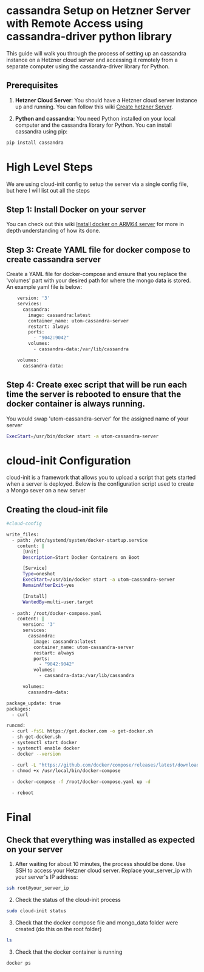 # cassandra Setup on Hetzner Server with Remote Access using cassandra-driver python library

This guide will walk you through the process of setting up an cassandra instance on a Hetzner cloud server and accessing it remotely from a separate computer using the cassandra-driver library for Python.

## Prerequisites
1. **Hetzner Cloud Server**: You should have a Hetzner cloud server instance up and running. You can follow this wiki [Create hetzner Server](https://github.com/UTOM/UTOM_WIKIS/blob/main/Hetzner%20Wikis/Create%20New%20Server.md).

2. **Python and cassandra**: You need Python installed on your local computer and the cassandra library for Python. You can install cassandra using pip:

```bash
pip install cassandra
```

# High Level Steps 
We are using cloud-init config to setup the server via a single config file, but here I will list out all the steps

## Step 1: Install Docker on your server
You can check out this wiki [Install docker on ARM64 server](https://github.com/UTOM/UTOM_WIKIS/blob/main/Docker/Installing%20Docker%20on%20ARM%20Server.md) for more in depth understanding of how its done. 

## Step 3: Create YAML file for docker compose to create cassandra server
Create a YAML file for docker-compose and ensure that you replace the 'volumes' part with your desired path for where the mongo data is stored. An example yaml file is below:
```bash
    version: '3'
    services:
      cassandra:
        image: cassandra:latest
        container_name: utom-cassandra-server
        restart: always
        ports:
          - "9042:9042"
        volumes:
          - cassandra-data:/var/lib/cassandra

    volumes:
      cassandra-data:
```

## Step 4: Create exec script that will be run each time the server is rebooted to ensure that the docker container is always running.
You would swap 'utom-cassandra-server' for the assigned name of your server
```bash
ExecStart=/usr/bin/docker start -a utom-cassandra-server
```


# cloud-init Configuration
cloud-init is a framework that allows you to upload a script that gets started when a server is deployed. Below is the configuration script used to create a Mongo sever on a new server

## Creating the cloud-init file
``` bash
#cloud-config

write_files:
  - path: /etc/systemd/system/docker-startup.service
    content: |
      [Unit]
      Description=Start Docker Containers on Boot

      [Service]
      Type=oneshot
      ExecStart=/usr/bin/docker start -a utom-cassandra-server
      RemainAfterExit=yes

      [Install]
      WantedBy=multi-user.target
  
  - path: /root/docker-compose.yaml
    content: |
      version: '3'
      services:
        cassandra:
          image: cassandra:latest
          container_name: utom-cassandra-server
          restart: always
          ports:
            - "9042:9042"
          volumes:
            - cassandra-data:/var/lib/cassandra

      volumes:
        cassandra-data:

package_update: true
packages:
  - curl

runcmd:
  - curl -fsSL https://get.docker.com -o get-docker.sh
  - sh get-docker.sh
  - systemctl start docker
  - systemctl enable docker
  - docker --version

  - curl -L "https://github.com/docker/compose/releases/latest/download/docker-compose-$(uname -s)-$(uname -m)" -o /usr/local/bin/docker-compose
  - chmod +x /usr/local/bin/docker-compose
  
  - docker-compose -f /root/docker-compose.yaml up -d

  - reboot
```

# Final
## Check that everything was installed as expected on your server
1. After waiting for about 10 minutes, the process should be done. Use SSH to access your Hetzner cloud server. Replace your_server_ip with your server's IP address:
```bash
ssh root@your_server_ip
```

2. Check the status of the cloud-init process
```bash
sudo cloud-init status
```

3. Check that the docker compose file and mongo_data folder were created (do this on the root folder)
```bash
ls 
```

3. Check that the docker container is running
```bash
docker ps
```

